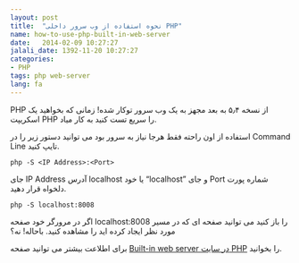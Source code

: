 ```yaml
---
layout: post
title:  "نحوه استفاده از وب سرور داخلی PHP"
name: how-to-use-php-built-in-web-server
date:   2014-02-09 10:27:27
jalali_date: 1392-11-20 10:27:27
categories:
- PHP
tags: php web-server
lang: fa
---
```

PHP از نسخه ۵٫۴ به بعد مجهز به یک وب سرور توکار شده! زمانی که بخواهید یک اسکریپت PHP را سریع تست کنید به کار میاد.

استفاده از اون راحته فقط هرجا نیاز به سرور بود می توانید دستور زیر را در Command Line تایپ کنید.



    php -S <IP Address>:<Port>

جای IP Address آدرس localhost یا خود “localhost”  و جای Port شماره پورت دلخواه قرار دهید.


    php -S localhost:8008

اگر در مرورگر خود صفحه localhost:8008 را باز کنید می توانید صفحه ای که در مسیر مورد نظر ایجاد کرده اید را مشاهده کنید. باحاله! نه؟

برای اطلاعت بیشتر می توانید صفحه [Built-in web server در سایت PHP](http://php.net/manual/en/features.commandline.webserver.php) را بخوانید.

